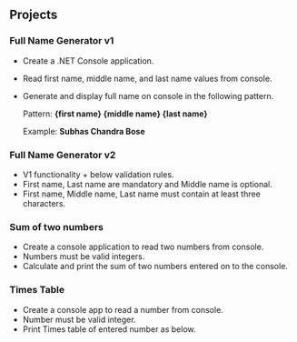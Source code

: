 ## Projects

###  Full Name Generator v1
-  Create a .NET Console application.
-  Read first name, middle name, and last name values from console.
-  Generate and display full name on console in the following pattern.
  
    Pattern: **{first name} {middle name} {last name}**

    Example: **Subhas Chandra Bose**
   
    
###  Full Name Generator v2
-  V1 functionality + below validation rules.
-  First name, Last name are mandatory and Middle name is optional.
-  First name, Middle name, Last name must contain at least three characters.


###  Sum of two numbers
-  Create a console application to read two numbers from console.
-  Numbers must be valid integers.
-  Calculate and print the sum of two numbers entered on to the console.


###  Times Table 
-  Create a console app to read a number from console.
-  Number must be valid integer.
-  Print Times table of entered number as below.
